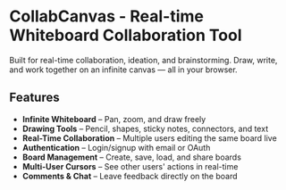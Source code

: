 # CollabCanvas - Real-time Whiteboard Collaboration Tool

Built for real-time collaboration, ideation, and brainstorming. Draw, write, and work together on an infinite canvas — all in your browser.

## Features

- **Infinite Whiteboard** – Pan, zoom, and draw freely  
- **Drawing Tools** – Pencil, shapes, sticky notes, connectors, and text  
- **Real-Time Collaboration** – Multiple users editing the same board live  
- **Authentication** – Login/signup with email or OAuth  
- **Board Management** – Create, save, load, and share boards  
- **Multi-User Cursors** – See other users' actions in real-time  
- **Comments & Chat** – Leave feedback directly on the board  


